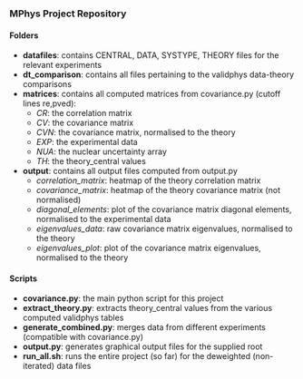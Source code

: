 ### MPhys Project Repository
#### Folders
- **datafiles**: contains CENTRAL, DATA, SYSTYPE, THEORY files for the relevant experiments
- **dt_comparison**: contains all files pertaining to the validphys data-theory comparisons
- **matrices**: contains all computed matrices from covariance.py (cutoff lines re,pved):
    - *CR*: the correlation matrix
    - *CV*: the covariance matrix
    - *CVN*: the covariance matrix, normalised to the theory
    - *EXP*: the experimental data
    - *NUA*: the nuclear uncertainty array
    - *TH*: the theory_central values
- **output**: contains all output files computed from output.py
    - *correlation_matrix*: heatmap of the theory correlation matrix
    - *covariance_matrix*: heatmap of the theory covariance matrix (not normalised)
    - *diagonal_elements*: plot of the covariance matrix diagonal elements, normalised to the experimental data
    - *eigenvalues_data*: raw covariance matrix eigenvalues, normalised to the theory
    - *eigenvalues_plot*: plot of the covariance matrix eigenvalues, normalised to the theory

#### Scripts
- **covariance.py**: the main python script for this project
- **extract_theory.py**: extracts theory_central values from the various computed validphys tables
- **generate_combined.py**: merges data from different experiments (compatible with covariance.py)
- **output.py**: generates graphical output files for the supplied root
- **run_all.sh**: runs the entire project (so far) for the deweighted (non-iterated) data files
